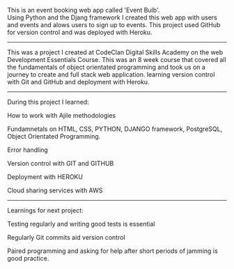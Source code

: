 
This is an event booking web app called 'Event Bulb'.  
Using Python and the Djang framework I created this web app with users and events and alows users to sign up to events.  This project used GitHub for version control and was deployed with Heroku.

______________________________


This was a project I created at CodeClan Digital Skills Academy on the web Development Essentials Course. 
This was an 8 week course that covered all the fundamentals of object orientated programming and took us on a journey to create and full stack web application. learning version control with Git and GitHub and deployment with Heroku.

______________________________

During this project I learned:

How to work with Ajile methodologies

Fundamnetals on HTML, CSS, PYTHON, DJANGO framework, PostgreSQL, Object Orientated Programming. 

Error handling

Version control with GIT and GITHUB

Deployment with HEROKU

Cloud sharing services with AWS


______________________________
Learnings for next project:

Testing regularly and writing good tests is essential

Regularly Git commits aid version control 

Paired programming and asking for help after short periods of jamming is good practice.  
